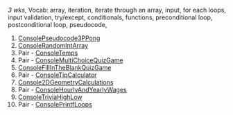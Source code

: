 
*3 wks*, Vocab: array, iteration, iterate through an array, input, for each loops, input validation, try/except, conditionals, functions, preconditional loop, postconditional loop, pseudocode,

1. [ConsolePseudocode3PPong]({{site:baseurl}}/apcsp/console/023ConsolePseudocode3PPong/)
1. [ConsoleRandomIntArray]({{site:baseurl}}/apcsp/console/103ConsoleRandomIntArray/)
1. Pair - [ConsoleTemps]({{site:baseurl}}/apcsp/console/022ConsoleTemps/)
1. Pair - [ConsoleMultiChoiceQuizGame]({{site:baseurl}}/apcsp/console/024ConsoleMultiChoiceQuizGame/)
1. [ConsoleFillInTheBlankQuizGame]({{site:baseurl}}/apcsp/console/028ConsoleFillInTheBlankQuizGame/)
1. Pair - [ConsoleTipCalculator]({{site:baseurl}}/apcsp/console/029ConsoleTipCalculator/)
1. [Console2DGeometryCalculations]({{site:baseurl}}/apcsp/console/030Console2DGeometryCalculations/)
1. Pair - [ConsoleHourlyAndYearlyWages]({{site:baseurl}}/apcsp/console/031ConsoleHourlyAndYearlyWages/)
1. [ConsoleTriviaHighLow]({{site:baseurl}}/apcsp/console/032ConsoleTriviaHighLow/)
1. Pair - [ConsolePrintfLoops]({{site:baseurl}}/apcsp/console/101ConsolePrintfLoops/)
